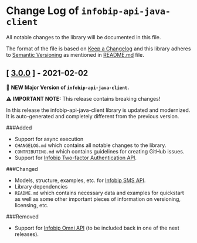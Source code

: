 # Change Log of `infobip-api-java-client`

All notable changes to the library will be documented in this file.

The format of the file is based on [Keep a Changelog](http://keepachangelog.com/)
and this library adheres to [Semantic Versioning](http://semver.org/) as mentioned in [README.md][readme] file.


## [ [3.0.0](https://github.com/infobip/infobip-api-java-client/releases/tag/v3.0.0) ] - 2021-02-02

🎉 **NEW Major Version of `infobip-api-java-client`.**

⚠️ **IMPORTANT NOTE:** This release contains breaking changes!

In this release the infobip-api-java-client library is updated and modernized. It is auto-generated and completely different from the previous version.

###Added
- Support for async execution
- `CHANGELOG.md` which contains all notable changes to the library.
- `CONTRIBUTING.md` which contains guidelines for creating GitHub issues.
- Support for [Infobip Two-factor Authentication API](https://www.infobip.com/docs/api#channels/sms/send-2fa-pin-code-over-sms).

###Changed
- Models, structure, examples, etc. for [Infobip SMS API](https://www.infobip.com/docs/api#channels/sms).
- Library dependencies
- `README.md` which contains necessary data and examples for quickstart as well as some other important pieces of information on versioning, licensing, etc.

###Removed
- Support for [Infobip Omni API](https://www.infobip.com/docs/api#channels/omni-failover) (to be included back in one of the next releases).

[readme]: README.md
